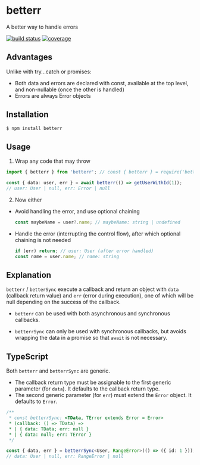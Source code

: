 # betterr

A better way to handle errors

[![build status](https://img.shields.io/github/actions/workflow/status/syhner/betterr/CD.yml)](https://github.com/Syhner/betterr/actions/workflows/CD.yml)
[![coverage](https://img.shields.io/badge/dynamic/json?color=brightgreen&label=coverage&query=%24.total.lines.pct&suffix=%25&url=https%3A%2F%2Fraw.githubusercontent.com%2FSyhner%2Fbetterr%2Fcoverage%2Fcoverage-summary.json)](https://syhner.github.io/betterr/)

## Advantages

Unlike with try...catch or promises:

- Both data and errors are declared with const, available at the top level, and non-nullable (once the other is handled)
- Errors are always Error objects

## Installation

```sh
$ npm install betterr
```

## Usage

1. Wrap any code that may throw

```ts
import { betterr } from 'betterr'; // const { betterr } = require('betterr');

const { data: user, err } = await betterr(() => getUserWithId(1));
// user: User | null, err: Error | null
```

2. Now either

- Avoid handling the error, and use optional chaining

  ```ts
  const maybeName = user?.name; // maybeName: string | undefined
  ```

- Handle the error (interrupting the control flow), after which optional chaining is not needed

  ```ts
  if (err) return; // user: User (after error handled)
  const name = user.name; // name: string
  ```

## Explanation

`betterr` / `betterSync` execute a callback and return an object with `data` (callback return value) and `err` (error during execution), one of which will be null depending on the success of the callback.

- `betterr` can be used with both asynchronous and synchronous callbacks.

- `betterrSync` can only be used with synchronous callbacks, but avoids wrapping the data in a promise so that `await` is not necessary.

## TypeScript

Both `betterr` and `betterrSync` are generic.

- The callback return type must be assignable to the first generic parameter (for `data`). It defaults to the callback return type.
- The second generic parameter (for `err`) must extend the `Error` object. It defaults to `Error`.

```ts
/**
 * const betterrSync: <TData, TError extends Error = Error>
 * (callback: () => TData) =>
 * | { data: TData; err: null }
 * | { data: null; err: TError }
 */

const { data, err } = betterrSync<User, RangeError>(() => ({ id: 1 }));
// data: User | null, err: RangeError | null
```
